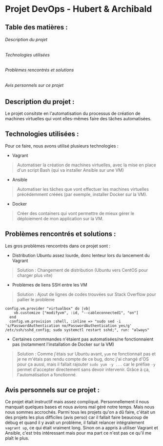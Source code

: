 # Projet DevOps - Hubert & Archibald

## Table des matières :
###### Description du projet
###### Technologies utilisées
###### Problèmes rencontrés et solutions
###### Avis personnels sur ce projet

## Description du projet :
Le projet consitste en l'automatisation du processus de création de machines virtuelles qui vont elles-mêmes faire des tâches automatisées.

## Technologies utilisées :
Pour ce faire, nous avons utilisé plusieurs technologies :
- Vagrant
> Automatiser la création de machines virtuelles, avec la mise en place d'un script Bash (qui va installer Ansible sur une VM)
* Ansible
> Automatiser les tâches que vont effectuer les machines virtuelles précédemment créées (par exemple, installer Docker sur la VM).
+ Docker
> Créer des containers qui vont permettre de mieux gérer le déploiement de mon application sur la VM.

## Problèmes rencontrés et solutions :
Les gros problèmes rencontrés dans ce projet sont :
- Distribution Ubuntu assez lourde, donc lenteur lors du lancement du Vagrant
> Solution : Changement de distribution (Ubuntu vers CentOS pour charger plus vite)
* Problèmes de liens SSH entre les VM
> Solution : Ajout de lignes de codes trouvées sur Stack Overflow pour pallier le problème
```
config.vm.provider "virtualbox" do |vb|
    vb.customize ["modifyvm", :id, "--cableconnected1", "on"]
  end
  config.vm.provision :shell, :inline => "sudo sed -i 's/PasswordAuthentication no/PasswordAuthentication yes/g' /etc/ssh/sshd_config; sudo systemctl restart sshd;", run: "always"
```
+ Certaines commmandes n'étaient pas automatisées/ne fonctionnaient pas (notamment l'installation de Docker sur la VM)
> Solution : Comme j'étais sur Ubuntu avant, `yum` ne fonctionnait pas et je ne m'étais pas rendu compte de ce bug, donc j'ai changé d'OS pour ça aussi, mais il fallait rajouter `sudo yum -y ...` car le préfixe `-y` permet d'accepter directement sans devoir intervenir. Grâce à ça, l'automatisation a fonctionné. 

## Avis personnels sur ce projet :
Ce projet était instructif mais assez compliqué. Personnellement il nous manquait quelques bases et nous avions mal géré notre temps. Mais nous nous sommes accrochés. Parmi tous les projets qu'on a dû faire, c'était un des projets les plus difficiles (avis perso) car il fallait faire beaucoup de débug et quand il y avait un problème, il fallait relancer intégralement `vagrant up`, ce qui était vraiment long. Sinon on a appris à utiliser Vagrant et Ansible, c'est très intéressant mais pour ma part ce n'est pas ce qu'il me plaît le plus.
